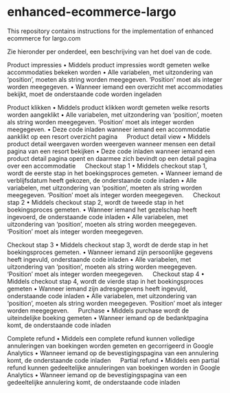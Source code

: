 # enhanced-ecommerce-largo
This repository contains instructions for the implementation of enhanced ecommerce for largo.com

Zie hieronder per onderdeel, een beschrijving van het doel van de code.

Product impressies
•	Middels product impressies wordt gemeten welke accommodaties bekeken worden
•	Alle variabelen, met uitzondering van ‘position’, moeten als string worden meegegeven. ‘Position’ moet als integer worden meegegeven. 
•	Wanneer iemand een overzicht met accommodaties bekijkt, moet de onderstaande code worden ingeladen

Product klikken
•	Middels product klikken wordt gemeten welke resorts worden aangeklikt
•	Alle variabelen, met uitzondering van ‘position’, moeten als string worden meegegeven. ‘Position’ moet als integer worden meegegeven. 
•	Deze code inladen wanneer iemand een accommodatie aanklikt op een resort overzicht pagina
 
Product detail view
•	Middels product detail weergaven worden weergeven wanneer mensen een detail pagina van een resort bekijken
•	Deze code inladen wanneer iemand een product detail pagina opent en daarmee zich bevindt op een detail pagina over een accommodatie
 
Checkout stap 1
•	Middels checkout stap 1, wordt de eerste stap in het boekingsproces gemeten. 
•	Wanneer iemand de verblijfsdatum heeft gekozen, de onderstaande code inladen
•	Alle variabelen, met uitzondering van ‘position’, moeten als string worden meegegeven. ‘Position’ moet als integer worden meegegeven. 
 
Checkout stap 2
•	Middels checkout stap 2, wordt de tweede stap in het boekingsproces gemeten.
•	Wanneer iemand het gezelschap heeft ingevoerd, de onderstaande code inladen
•	Alle variabelen, met uitzondering van ‘position’, moeten als string worden meegegeven. ‘Position’ moet als integer worden meegegeven. 

Checkout stap 3
•	Middels checkout stap 3, wordt de derde stap in het boekingsproces gemeten.
•	Wanneer iemand zijn persoonlijke gegevens heeft ingevuld, onderstaande code inladen
•	Alle variabelen, met uitzondering van ‘position’, moeten als string worden meegegeven. ‘Position’ moet als integer worden meegegeven. 
 
Checkout stap 4
•	Middels checkout stap 4, wordt de vierde stap in het boekingsproces gemeten
•	Wanneer iemand zijn adresgegevens heeft ingevuld, onderstaande code inladen
•	Alle variabelen, met uitzondering van ‘position’, moeten als string worden meegegeven. ‘Position’ moet als integer worden meegegeven. 
 
Purchase
•	Middels purchase wordt de uiteindelijke boeking gemeten
•	Wanneer iemand op de bedanktpagina komt, de onderstaande code inladen

Complete refund
•	Middels een complete refund kunnen volledige annuleringen van boekingen worden gemeten en gecorrigeerd in Google Analytics
•	Wanneer iemand op de bevestigingspagina van een annulering komt, de onderstaande code inladen
 
Partial refund
•	Middels een partial refund kunnen gedeeltelijke annuleringen van boekingen worden in Google Analytics
•	Wanneer iemand op de bevestigingspagina van een gedeeltelijke annulering komt, de onderstaande code inladen
